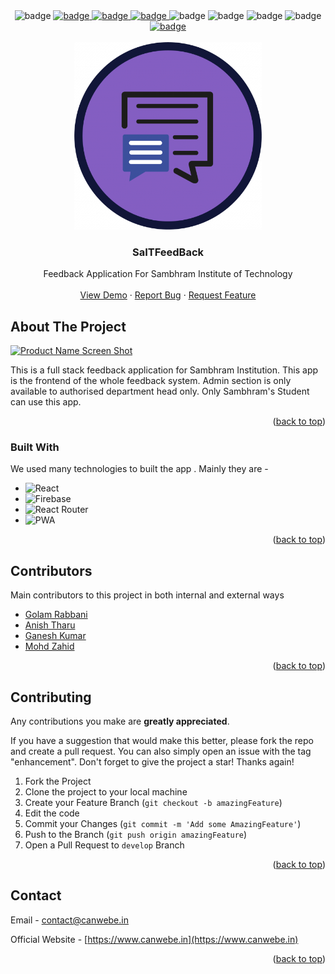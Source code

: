 <div id="top"></div>

<!-- PROJECT SHIELDS -->

<div align='center'>
  <img src='https://img.shields.io/netlify/ae22e8e4-9d21-49bb-aa54-4ac93d30bbd5' alt='badge'/>
  <a href="https://github.com/canwebe/SaITFeedBack/issues">
  <img src='https://img.shields.io/github/issues/canwebe/SaITFeedBack' alt='badge'/>
  </a>
  <a href="https://github.com/canwebe/SaITFeedBack/network">
   <img src='https://img.shields.io/github/forks/canwebe/SaITFeedBack' alt='badge'/>
  </a>
  <a href="https://github.com/canwebe/SaITFeedBack/stargazers">
    <img src='https://img.shields.io/github/stars/canwebe/SaITFeedBack' alt='badge'/>
  </a>
  <img src='https://img.shields.io/github/languages/top/canwebe/SaITFeedBack' alt='badge'/>
  <img src='https://img.shields.io/github/languages/count/canwebe/SaITFeedBack' alt='badge'/>
  <img src='https://img.shields.io/github/repo-size/canwebe/SaITFeedBack' alt='badge'/>
  <img src='https://img.shields.io/github/contributors/canwebe/saitfeedback' alt='badge'/>
  <a href="https://twitter.com/intent/tweet?text=Wow:&url=https%3A%2F%2Fgithub.com%2Fcanwebe%2FSaITFeedBack">
     <img src='https://img.shields.io/twitter/url?style=social&url=https%3A%2F%2Ftwitter.com%2Fteamcanwebe' alt='badge'/>
  </a>
 
</div>

<!--
*** I'm using markdown "reference style" links for readability.
*** Reference links are enclosed in brackets [ ] instead of parentheses ( ).
*** See the bottom of this document for the declaration of the reference variables
*** for contributors-url, forks-url, etc. This is an optional, concise syntax you may use.
*** https://www.markdownguide.org/basic-syntax/#reference-style-links
-->

<!-- PROJECT LOGO -->
<br />
<div align="center">
  <a href="https://github.com/canwebe/SaITFeedBack">
    <img width="300px" height="300px" src="public/logo512n.png" alt="logo"/>
  </a>

  <h3 align="center">SaITFeedBack</h3>

  <p align="center">
    Feedback Application For Sambhram Institute of Technology
    <br />
    <br />
    <a href="https://saitfeedback.netlify.app">View Demo</a>
    ·
    <a href="https://github.com/canwebe/SaITFeedBack/issues">Report Bug</a>
    ·
    <a href="https://github.com/canwebe/SaITFeedBack/issues">Request Feature</a>
  </p>
</div>

<!-- ABOUT THE PROJECT -->

## About The Project

[![Product Name Screen Shot][product-screenshot]](https://example.com)

This is a full stack feedback application for Sambhram Institution. This app is the frontend of the whole feedback system. Admin section is only available to authorised department head only. Only Sambhram's Student can use this app.

<p align="right">(<a href="#top">back to top</a>)</p>

### Built With

We used many technologies to built the app . Mainly they are -

- ![React](https://img.shields.io/badge/React-20232A?style=for-the-badge&logo=react&logoColor=61DAFB)
- ![Firebase](https://img.shields.io/badge/Firebase-20232A?style=for-the-badge&logo=firebase&logoColor=FFCA28)
- ![React Router](https://img.shields.io/badge/React_Router-20232A?style=for-the-badge&logo=reactrouter&logoColor=CA4245)
- ![PWA](https://img.shields.io/badge/PWA-5A0FC8?style=for-the-badge&logo=pwa&logoColor=ffffff)

<p align="right">(<a href="#top">back to top</a>)</p>

<!-- CONTRIBUTORS -->

## Contributors

Main contributors to this project in both internal and external ways

- [Golam Rabbani](https://github.com/devRabbani)
- [Anish Tharu](https://github.com/tharuAnish)
- [Ganesh Kumar](https://github.com/rohittiwari833)
- [Mohd Zahid](https://github.com/Mohd-Zahid-01)

<p align="right">(<a href="#top">back to top</a>)</p>

<!-- CONTRIBUTING -->

## Contributing

Any contributions you make are **greatly appreciated**.

If you have a suggestion that would make this better, please fork the repo and create a pull request. You can also simply open an issue with the tag "enhancement".
Don't forget to give the project a star! Thanks again!

1. Fork the Project
2. Clone the project to your local machine
3. Create your Feature Branch (`git checkout -b amazingFeature`)
4. Edit the code
5. Commit your Changes (`git commit -m 'Add some AmazingFeature'`)
6. Push to the Branch (`git push origin amazingFeature`)
7. Open a Pull Request to `develop` Branch

<p align="right">(<a href="#top">back to top</a>)</p>

<!-- CONTACT -->

## Contact

Email - [contact@canwebe.in](contact@canwebe.in)

Official Website - [https://www.canwebe.in](https://www.canwebe.in)

<p align="right">(<a href="#top">back to top</a>)</p>

<!-- MARKDOWN LINKS & IMAGES -->

[product-screenshot]: https://firebasestorage.googleapis.com/v0/b/saitfeedback-2a397.appspot.com/o/screenshots%2FScreenshot%202022-07-08%20234620.jpg?alt=media&token=eb061818-125d-4a2a-91ac-283756eccb49
